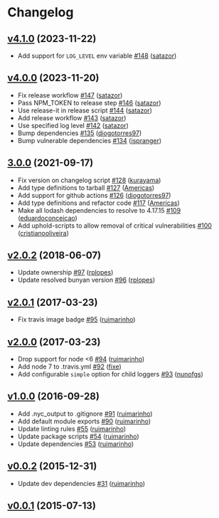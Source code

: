 # Changelog

## [v4.1.0](https://github.com/uphold/debugnyan/releases/tag/v4.1.0) (2023-11-22)
- Add support for `LOG_LEVEL` env variable [\#148](https://github.com/uphold/debugnyan/pull/148) ([satazor](https://github.com/satazor))

## [v4.0.0](https://github.com/uphold/debugnyan/releases/tag/v4.0.0) (2023-11-20)
- Fix release workflow [\#147](https://github.com/uphold/debugnyan/pull/147) ([satazor](https://github.com/satazor))
- Pass NPM_TOKEN to release step [\#146](https://github.com/uphold/debugnyan/pull/146) ([satazor](https://github.com/satazor))
- Use release-it in release script [\#144](https://github.com/uphold/debugnyan/pull/144) ([satazor](https://github.com/satazor))
- Add release workflow [\#143](https://github.com/uphold/debugnyan/pull/143) ([satazor](https://github.com/satazor))
- Use specified log level [\#142](https://github.com/uphold/debugnyan/pull/142) ([satazor](https://github.com/satazor))
- Bump dependencies [\#135](https://github.com/uphold/debugnyan/pull/135) ([diogotorres97](https://github.com/diogotorres97))
- Bump vulnerable dependencies [\#134](https://github.com/uphold/debugnyan/pull/134) ([jspranger](https://github.com/jspranger))

## [3.0.0](https://github.com/uphold/debugnyan/releases/tag/v3.0.0) (2021-09-17)
- Fix version on changelog script [\#128](https://github.com/uphold/debugnyan/pull/128) ([kurayama](https://github.com/kurayama))
- Add type definitions to tarball [\#127](https://github.com/uphold/debugnyan/pull/127) ([Americas](https://github.com/Americas))
- Add support for github actions [\#126](https://github.com/uphold/debugnyan/pull/126) ([diogotorres97](https://github.com/diogotorres97))
- Add type definitions and refactor code [\#117](https://github.com/uphold/debugnyan/pull/117) ([Americas](https://github.com/Americas))
- Make all lodash dependencies to resolve to 4.17.15 [\#109](https://github.com/uphold/debugnyan/pull/109) ([eduardoconceicao](https://github.com/eduardoconceicao))
- Add uphold-scripts to allow removal of critical vulnerabilities [\#100](https://github.com/uphold/debugnyan/pull/100) ([cristianooliveira](https://github.com/cristianooliveira))

## [v2.0.2](https://github.com/uphold/debugnyan/releases/tag/v2.0.2) (2018-06-07)
- Update ownership [\#97](https://github.com/uphold/debugnyan/pull/97) ([rplopes](https://github.com/rplopes))
- Update resolved bunyan version [\#96](https://github.com/uphold/debugnyan/pull/96) ([rplopes](https://github.com/rplopes))

## [v2.0.1](https://github.com/uphold/debugnyan/releases/tag/v2.0.1) (2017-03-23)
- Fix travis image badge [\#95](https://github.com/uphold/debugnyan/pull/95) ([ruimarinho](https://github.com/ruimarinho))

## [v2.0.0](https://github.com/uphold/debugnyan/releases/tag/v2.0.0) (2017-03-23)
- Drop support for node <6 [\#94](https://github.com/uphold/debugnyan/pull/94) ([ruimarinho](https://github.com/ruimarinho))
- Add node 7 to .travis.yml [\#92](https://github.com/uphold/debugnyan/pull/92) ([fixe](https://github.com/fixe))
- Add configurable `simple` option for child loggers [\#93](https://github.com/uphold/debugnyan/pull/93) ([nunofgs](https://github.com/nunofgs))

## [v1.0.0](https://github.com/uphold/debugnyan/releases/tag/v1.0.0) (2016-09-28)
- Add .nyc_output to .gitignore [\#91](https://github.com/uphold/debugnyan/pull/91) ([ruimarinho](https://github.com/ruimarinho))
- Add default module exports [\#90](https://github.com/uphold/debugnyan/pull/90) ([ruimarinho](https://github.com/ruimarinho))
- Update linting rules [\#55](https://github.com/uphold/debugnyan/pull/55) ([ruimarinho](https://github.com/ruimarinho))
- Update package scripts [\#54](https://github.com/uphold/debugnyan/pull/54) ([ruimarinho](https://github.com/ruimarinho))
- Update dependencies [\#53](https://github.com/uphold/debugnyan/pull/53) ([ruimarinho](https://github.com/ruimarinho))

## [v0.0.2](https://github.com/uphold/debugnyan/releases/tag/v0.0.2) (2015-12-31)
- Update dev dependencies [\#31](https://github.com/uphold/debugnyan/pull/31) ([ruimarinho](https://github.com/ruimarinho))

## [v0.0.1](https://github.com/uphold/debugnyan/releases/tag/v0.0.1) (2015-07-13)
